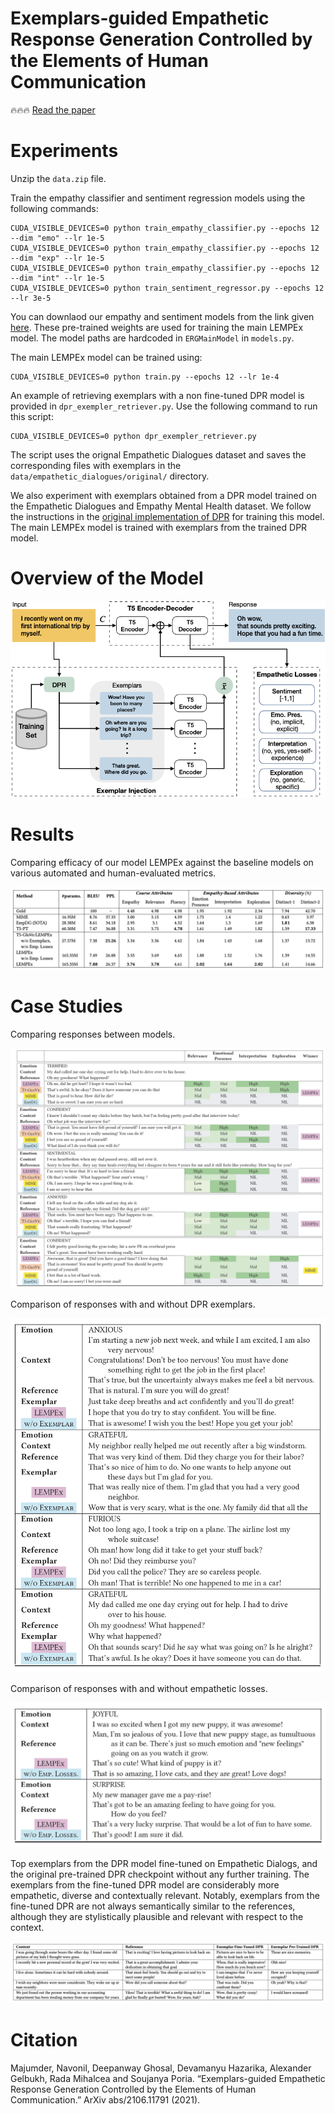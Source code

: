 # Exemplars-guided Empathetic Response Generation Controlled by the Elements of Human Communication

:fire::fire::fire: [Read the paper](https://arxiv.org/pdf/2106.11791.pdf)

# Experiments

Unzip the `data.zip` file.

Train the empathy classifier and sentiment regression models using the following commands:

```
CUDA_VISIBLE_DEVICES=0 python train_empathy_classifier.py --epochs 12 --dim "emo" --lr 1e-5
CUDA_VISIBLE_DEVICES=0 python train_empathy_classifier.py --epochs 12 --dim "exp" --lr 1e-5
CUDA_VISIBLE_DEVICES=0 python train_empathy_classifier.py --epochs 12 --dim "int" --lr 1e-5
CUDA_VISIBLE_DEVICES=0 python train_sentiment_regressor.py --epochs 12 --lr 3e-5
```

You can downlaod our empathy and sentiment models from the link given [here](saved/README.md). These pre-trained weights are used for training the main LEMPEx model. The model paths are hardcoded in `ERGMainModel` in `models.py`. 

The main LEMPEx model can be trained using:

```
CUDA_VISIBLE_DEVICES=0 python train.py --epochs 12 --lr 1e-4
``` 

An example of retrieving exemplars with a non fine-tuned DPR model is provided in `dpr_exempler_retriever.py`. Use the following command to run this script:

```
CUDA_VISIBLE_DEVICES=0 python dpr_exempler_retriever.py
```

The script uses the orignal Empathetic Dialogues dataset and saves the corresponding files with exemplars in the `data/empathetic_dialogues/original/` directory.

We also experiment with exemplars obtained from a DPR model trained on the Empathetic Dialogues and Empathy Mental Health dataset. We follow the instructions in the [original implementation of DPR](https://github.com/facebookresearch/dpr) for training this model. The main LEMPEx model is trained with exemplars from the trained DPR model.

# Overview of the Model

![Alt text](assets/lempex.png?raw=true "Model Architecture")

# Results

Comparing efficacy of our model LEMPEx against the baseline models on various automated and human-evaluated metrics.

![Alt text](assets/results.png?raw=true "Results")

# Case Studies

Comparing responses between models.

![Alt text](assets/compare1.png?raw=true "Compare1")

Comparison of responses with and without DPR exemplars.

![Alt text](assets/compare2.png?raw=true "Compare2")

Comparison of responses with and without empathetic losses.

![Alt text](assets/compare3.png?raw=true "Compare3")

Top exemplars from the DPR model fine-tuned on Empathetic Dialogs, and the original pre-trained DPR checkpoint without any further training. The
exemplars from the fine-tuned DPR model are considerably more empathetic, diverse and contextually relevant. Notably, exemplars from the fine-tuned DPR are
not always semantically similar to the references, although they are stylistically plausible and relevant with respect to the context.

![Alt text](assets/compare4.png?raw=true "Compare4")

# Citation

Majumder, Navonil, Deepanway Ghosal, Devamanyu Hazarika, Alexander Gelbukh, Rada Mihalcea and Soujanya Poria. “Exemplars-guided Empathetic Response Generation Controlled by the Elements of Human Communication.” ArXiv abs/2106.11791 (2021).

